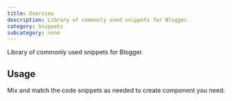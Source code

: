 ```yaml
---
title: Overview
description: Library of commonly used snippets for Blogger.
category: Snippets
subcategory: none
---
```


Library of commonly used snippets for Blogger.


## Usage

Mix and match the code snippets as needed to create component you need.
